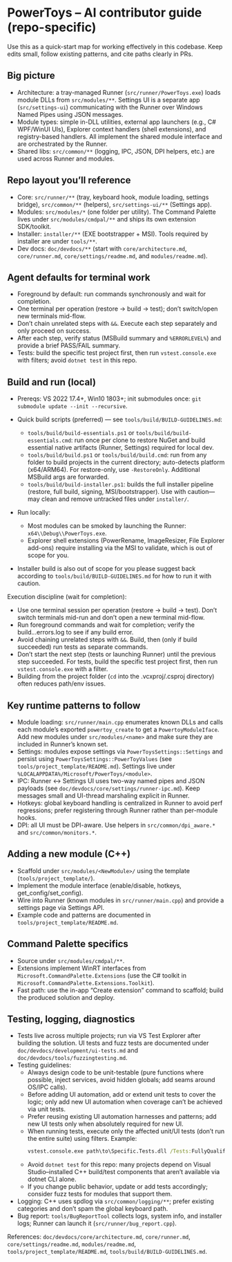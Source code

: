 # PowerToys – AI contributor guide (repo-specific)

Use this as a quick-start map for working effectively in this codebase. Keep edits small, follow existing patterns, and cite paths clearly in PRs.

## Big picture
- Architecture: a tray-managed Runner (`src/runner/PowerToys.exe`) loads module DLLs from `src/modules/**`. Settings UI is a separate app (`src/settings-ui`) communicating with the Runner over Windows Named Pipes using JSON messages.
- Module types: simple in-DLL utilities, external app launchers (e.g., C# WPF/WinUI UIs), Explorer context handlers (shell extensions), and registry-based handlers. All implement the shared module interface and are orchestrated by the Runner.
- Shared libs: `src/common/**` (logging, IPC, JSON, DPI helpers, etc.) are used across Runner and modules.

## Repo layout you’ll reference
- Core: `src/runner/**` (tray, keyboard hook, module loading, settings bridge), `src/common/**` (helpers), `src/settings-ui/**` (Settings app).
- Modules: `src/modules/*` (one folder per utility). The Command Palette lives under `src/modules/cmdpal/**` and ships its own extension SDK/toolkit.
- Installer: `installer/**` (EXE bootstrapper + MSI). Tools required by installer are under `tools/**`.
- Dev docs: `doc/devdocs/**` (start with `core/architecture.md`, `core/runner.md`, `core/settings/readme.md`, and `modules/readme.md`).

## Agent defaults for terminal work
- Foreground by default: run commands synchronously and wait for completion.
- One terminal per operation (restore → build → test); don’t switch/open new terminals mid-flow.
- Don’t chain unrelated steps with `&&`. Execute each step separately and only proceed on success.
- After each step, verify status (MSBuild summary and `%ERRORLEVEL%`) and provide a brief PASS/FAIL summary.
- Tests: build the specific test project first, then run `vstest.console.exe` with filters; avoid `dotnet test` in this repo.

## Build and run (local)
- Prereqs: VS 2022 17.4+, Win10 1803+; init submodules once: `git submodule update --init --recursive`.

- Quick build scripts (preferred) — see `tools/build/BUILD-GUIDELINES.md`:
  - `tools/build/build-essentials.ps1` or `tools/build/build-essentials.cmd`: run once per clone to restore NuGet and build essential native artifacts (Runner, Settings) required for local dev.
  - `tools/build/build.ps1` or `tools/build/build.cmd`: run from any folder to build projects in the current directory; auto-detects platform (x64/ARM64). For restore-only, use `-RestoreOnly`. Additional MSBuild args are forwarded.
  - `tools/build/build-installer.ps1`: builds the full installer pipeline (restore, full build, signing, MSI/bootstrapper). Use with caution—may clean and remove untracked files under `installer/`.

- Run locally:
  - Most modules can be smoked by launching the Runner: `x64\\Debug\\PowerToys.exe`.
  - Explorer shell extensions (PowerRename, ImageResizer, File Explorer add-ons) require installing via the MSI to validate, which is out of scope for you.
- Installer build is also out of scope for you please suggest back according to `tools/build/BUILD-GUIDELINES.md` for how to run it with caution.
  
Execution discipline (wait for completion):
- Use one terminal session per operation (restore → build → test). Don’t switch terminals mid-run and don’t open a new terminal mid-flow.
- Run foreground commands and wait for completion; verify the build.*.*.errors.log to see if any build error.
- Avoid chaining unrelated steps with `&&`. Build, then (only if build succeeded) run tests as separate commands.
- Don’t start the next step (tests or launching Runner) until the previous step succeeded. For tests, build the specific test project first, then run `vstest.console.exe` with a filter.
- Building from the project folder (`cd` into the .vcxproj/.csproj directory) often reduces path/env issues.
  

## Key runtime patterns to follow
- Module loading: `src/runner/main.cpp` enumerates known DLLs and calls each module’s exported `powertoy_create` to get a `PowertoyModuleIface`. Add new modules under `src/modules/<name>` and make sure they are included in Runner’s known set.
- Settings: modules expose settings via `PowerToysSettings::Settings` and persist using `PowerToysSettings::PowerToyValues` (see `tools/project_template/README.md`). Settings live under `%LOCALAPPDATA%/Microsoft/PowerToys/<module>`.
- IPC: Runner ↔ Settings UI uses two-way named pipes and JSON payloads (see `doc/devdocs/core/settings/runner-ipc.md`). Keep messages small and UI-thread marshaling explicit in Runner.
- Hotkeys: global keyboard handling is centralized in Runner to avoid perf regressions; prefer registering through Runner rather than per-module hooks.
- DPI: all UI must be DPI-aware. Use helpers in `src/common/dpi_aware.*` and `src/common/monitors.*`.

## Adding a new module (C++)
- Scaffold under `src/modules/<NewModule>/` using the template (`tools/project_template/`).
- Implement the module interface (enable/disable, hotkeys, get_config/set_config).
- Wire into Runner (known modules in `src/runner/main.cpp`) and provide a settings page via Settings API.
- Example code and patterns are documented in `tools/project_template/README.md`.

## Command Palette specifics
- Source under `src/modules/cmdpal/**`.
- Extensions implement WinRT interfaces from `Microsoft.CommandPalette.Extensions` (use the C# toolkit in `Microsoft.CommandPalette.Extensions.Toolkit`).
- Fast path: use the in-app “Create extension” command to scaffold; build the produced solution and deploy.

## Testing, logging, diagnostics
- Tests live across multiple projects; run via VS Test Explorer after building the solution. UI tests and fuzz tests are documented under `doc/devdocs/development/ui-tests.md` and `doc/devdocs/tools/fuzzingtesting.md`.
- Testing guidelines:
  - Always design code to be unit-testable (pure functions where possible, inject services, avoid hidden globals; add seams around OS/IPC calls).
  - Before adding UI automation, add or extend unit tests to cover the logic; only add new UI automation when coverage can’t be achieved via unit tests.
  - Prefer reusing existing UI automation harnesses and patterns; add new UI tests only when absolutely required for new UI.
  - When running tests, execute only the affected unit/UI tests (don’t run the entire suite) using filters. Example:
    ```cmd
    vstest.console.exe path\to\Specific.Tests.dll /Tests:FullyQualified.TestName1,FullyQualified.TestName2
    ```
  - Avoid `dotnet test` for this repo: many projects depend on Visual Studio–installed C++ build/test components that aren’t available via dotnet CLI alone.
  - If you change public behavior, update or add tests accordingly; consider fuzz tests for modules that support them.
- Logging: C++ uses spdlog via `src/common/logging/**`; prefer existing categories and don’t spam the global keyboard path.
- Bug report: `tools/BugReportTool` collects logs, system info, and installer logs; Runner can launch it (`src/runner/bug_report.cpp`).

References: `doc/devdocs/core/architecture.md`, `core/runner.md`, `core/settings/readme.md`, `modules/readme.md`, `tools/project_template/README.md`, `tools/build/BUILD-GUIDELINES.md`.
